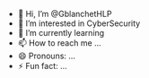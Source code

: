 - 👋 Hi, I’m @GblanchetHLP
- 👀 I’m interested in CyberSecurity
- 🌱 I’m currently learning 
- 📫 How to reach me ...
- 😄 Pronouns: ...
- ⚡ Fun fact: ...

<!---
GblanchetHLP/GblanchetHLP is a ✨ special ✨ repository because its `README.md` (this file) appears on your GitHub profile.
You can click the Preview link to take a look at your changes.
--->
